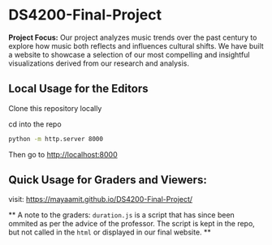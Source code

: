 # DS4200-Final-Project
**Project Focus:** Our project analyzes music trends over the past century to explore how music both reflects and influences cultural shifts. We have built a website to showcase a selection of our most compelling and insightful visualizations derived from our research and analysis.

## Local Usage for the Editors 

Clone this repository locally

cd into the repo

```bash
python -m http.server 8000
```

Then go to <http://localhost:8000>

## Quick Usage for Graders and Viewers: 
visit: <https://mayaamit.github.io/DS4200-Final-Project/>

** A note to the graders: `duration.js` is a script that has since been ommited as per the advice of the professor. The script is kept in the repo, but not called in the `html` or displayed in our final website. **
